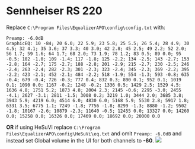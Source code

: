 # Sennheiser RS 220
Replace `C:\Program Files\EqualizerAPO\config\config.txt` with:
```
Preamp: -6.0dB
GraphicEQ: 10 -84; 20 6.0; 22 5.9; 23 5.8; 25 5.5; 26 5.4; 28 4.9; 30 4.5; 32 4.1; 35 3.6; 37 3.3; 40 3.0; 42 2.8; 45 2.5; 49 2.2; 52 2.0; 56 1.7; 59 1.6; 64 1.7; 68 2.0; 73 1.9; 78 1.2; 83 0.5; 89 0.0; 95 -0.5; 102 -1.0; 109 -1.4; 117 -1.8; 125 -2.2; 134 -2.5; 143 -2.7; 153 -2.8; 164 -2.7; 175 -2.7; 188 -2.8; 201 -2.9; 215 -2.7; 230 -2.5; 246 -2.4; 263 -2.4; 282 -2.3; 301 -2.3; 323 -2.4; 345 -2.3; 369 -2.2; 395 -2.2; 423 -2.1; 452 -2.1; 484 -2.2; 518 -1.9; 554 -1.3; 593 -0.8; 635 -0.4; 679 -0.4; 726 -0.3; 777 0.4; 832 0.3; 890 0.1; 952 0.1; 1019 0.1; 1090 0.0; 1167 -0.2; 1248 -0.2; 1336 0.5; 1429 2.5; 1529 4.5; 1636 4.8; 1751 5.2; 1873 4.8; 2004 2.3; 2145 -0.6; 2295 -3.0; 2455 -4.1; 2627 -3.1; 2811 -1.5; 3008 0.2; 3219 1.0; 3444 2.0; 3685 3.8; 3943 5.9; 4219 6.0; 4514 6.0; 4830 6.0; 5168 5.9; 5530 2.8; 5917 1.8; 6331 3.5; 6775 1.1; 7249 -1.8; 7756 -1.8; 8299 -1.3; 8880 -1.2; 9502 -1.8; 10167 -2.6; 10879 -2.3; 11640 -0.5; 12455 0.0; 13327 0.0; 14260 0.0; 15258 0.0; 16326 0.0; 17469 0.0; 18692 0.0; 20000 0.0
```
**OR** if using HeSuVi replace `C:\Program Files\EqualizerAPO\config\HeSuVi\eq.txt` and omit `Preamp: -6.0dB` and instead set Global volume in the UI for both channels to **-60**.
![](https://raw.githubusercontent.com/jaakkopasanen/AutoEq/master/results/Innerfidelity%202017/innerfidelity/onear/Sennheiser%20RS%20220/Sennheiser%20RS%20220.png)